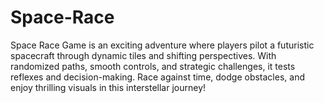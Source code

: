 # Space-Race
Space Race Game is an exciting adventure where players pilot a futuristic spacecraft through dynamic tiles and shifting perspectives. With randomized paths, smooth controls, and strategic challenges, it tests reflexes and decision-making. Race against time, dodge obstacles, and enjoy thrilling visuals in this interstellar journey!
